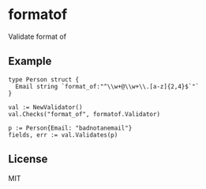 # formatof

Validate format of

## Example

    type Person struct {
      Email string `format_of:"^\\w+@\\w+\\.[a-z]{2,4}$`"`
    }

    val := NewValidator()
    val.Checks("format_of", formatof.Validator)

    p := Person{Email: "badnotanemail"}
    fields, err := val.Validates(p)

## License

MIT